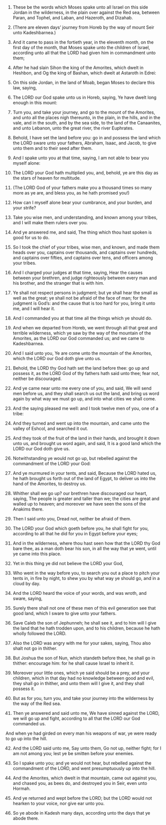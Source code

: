 1. These be the words which Moses spake unto all Israel on this side
Jordan in the wilderness, in the plain over against the Red sea,
between Paran, and Tophel, and Laban, and Hazeroth, and Dizahab.

2. (There are eleven days’ journey from Horeb by the way of mount
Seir unto Kadeshbarnea.)

3. And it came to pass in the fortieth
year, in the eleventh month, on the first day of the month, that Moses
spake unto the children of Israel, according unto all that the LORD
had given him in commandment unto them;

4. After he had slain Sihon
the king of the Amorites, which dwelt in Heshbon, and Og the king of
Bashan, which dwelt at Astaroth in Edrei:

5. On this side Jordan, in
the land of Moab, began Moses to declare this law, saying,

6. The
LORD our God spake unto us in Horeb, saying, Ye have dwelt long enough
in this mount:

7. Turn you, and take your journey, and go to the
mount of the Amorites, and unto all the places nigh thereunto, in the
plain, in the hills, and in the vale, and in the south, and by the sea
side, to the land of the Canaanites, and unto Lebanon, unto the great
river, the river Euphrates.

8. Behold, I have set the land before you: go in and possess the land
which the LORD sware unto your fathers, Abraham, Isaac, and Jacob, to
give unto them and to their seed after them.

9. And I spake unto you at that time, saying, I am not able to bear
you myself alone:

10. The LORD your God hath multiplied you, and,
behold, ye are this day as the stars of heaven for multitude.

11. (The LORD God of your fathers make you a thousand times so many
more as ye are, and bless you, as he hath promised you!)

12. How can
I myself alone bear your cumbrance, and your burden, and your strife?

13. Take you wise men, and understanding, and known among your
tribes, and I will make them rulers over you.

14. And ye answered me, and said, The thing which thou hast spoken is
good for us to do.

15. So I took the chief of your tribes, wise men, and known, and made
them heads over you, captains over thousands, and captains over
hundreds, and captains over fifties, and captains over tens, and
officers among your tribes.

16. And I charged your judges at that time, saying, Hear the causes
between your brethren, and judge righteously between every man and his
brother, and the stranger that is with him.

17. Ye shall not respect persons in judgment; but ye shall hear the
small as well as the great; ye shall not be afraid of the face of man;
for the judgment is God’s: and the cause that is too hard for you,
bring it unto me, and I will hear it.

18. And I commanded you at that time all the things which ye should
do.

19. And when we departed from Horeb, we went through all that great
and terrible wilderness, which ye saw by the way of the mountain of
the Amorites, as the LORD our God commanded us; and we came to
Kadeshbarnea.

20. And I said unto you, Ye are come unto the mountain of the
Amorites, which the LORD our God doth give unto us.

21. Behold, the LORD thy God hath set the land before thee: go up and
possess it, as the LORD God of thy fathers hath said unto thee; fear
not, neither be discouraged.

22. And ye came near unto me every one of you, and said, We will send
men before us, and they shall search us out the land, and bring us
word again by what way we must go up, and into what cities we shall
come.

23. And the saying pleased me well: and I took twelve men of you, one
of a tribe:

24. And they turned and went up into the mountain, and
came unto the valley of Eshcol, and searched it out.

25. And they took of the fruit of the land in their hands, and
brought it down unto us, and brought us word again, and said, It is a
good land which the LORD our God doth give us.

26. Notwithstanding ye would not go up, but rebelled against the
commandment of the LORD your God:

27. And ye murmured in your tents,
and said, Because the LORD hated us, he hath brought us forth out of
the land of Egypt, to deliver us into the hand of the Amorites, to
destroy us.

28. Whither shall we go up? our brethren have discouraged our heart,
saying, The people is greater and taller than we; the cities are great
and walled up to heaven; and moreover we have seen the sons of the
Anakims there.

29. Then I said unto you, Dread not, neither be afraid of them.

30. The LORD your God which goeth before you, he shall fight for you,
according to all that he did for you in Egypt before your eyes;

31. And in the wilderness, where thou hast seen how that the LORD thy God
bare thee, as a man doth bear his son, in all the way that ye went,
until ye came into this place.

32. Yet in this thing ye did not believe the LORD your God,

33. Who
went in the way before you, to search you out a place to pitch your
tents in, in fire by night, to shew you by what way ye should go, and
in a cloud by day.

34. And the LORD heard the voice of your words, and was wroth, and
sware, saying,

35. Surely there shall not one of these men of this
evil generation see that good land, which I sware to give unto your
fathers.

36. Save Caleb the son of Jephunneh; he shall see it, and to him will
I give the land that he hath trodden upon, and to his children,
because he hath wholly followed the LORD.

37. Also the LORD was angry with me for your sakes, saying, Thou also
shalt not go in thither.

38. But Joshua the son of Nun, which standeth before thee, he shall
go in thither: encourage him: for he shall cause Israel to inherit it.

39. Moreover your little ones, which ye said should be a prey, and
your children, which in that day had no knowledge between good and
evil, they shall go in thither, and unto them will I give it, and they
shall possess it.

40. But as for you, turn you, and take your journey into the
wilderness by the way of the Red sea.

41. Then ye answered and said unto me, We have sinned against the
LORD, we will go up and fight, according to all that the LORD our God
commanded us.

And when ye had girded on every man his weapons of war, ye were ready
to go up into the hill.

42. And the LORD said unto me, Say unto them, Go not up, neither
fight; for I am not among you; lest ye be smitten before your enemies.

43. So I spake unto you; and ye would not hear, but rebelled against
the commandment of the LORD, and went presumptuously up into the hill.

44. And the Amorites, which dwelt in that mountain, came out against
you, and chased you, as bees do, and destroyed you in Seir, even unto
Hormah.

45. And ye returned and wept before the LORD; but the LORD would not
hearken to your voice, nor give ear unto you.

46. So ye abode in Kadesh many days, according unto the days that ye
abode there.